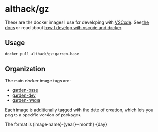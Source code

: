 # althack/gz

These are the docker images I use for developing with [VSCode](https://code.visualstudio.com/).
See [the docs](https://athackst.github.io/dockerfiles) or read about  [how I develop with vscode and docker](https://www.allisonthackston.com/articles/docker_development.html).

## Usage

```bash
docker pull althack/gz:garden-base
```

## Organization

The main docker image tags are:

* [garden-base](https://github.com/athackst/dockerfiles/blob/main/gz/garden.Dockerfile)
* [garden-dev](https://github.com/athackst/dockerfiles/blob/main/gz/garden.Dockerfile)
* [garden-nvidia](https://github.com/athackst/dockerfiles/blob/main/gz/garden.Dockerfile)

Each image is additionally tagged with the date of creation, which lets you peg to a specific version of packages.

The format is {image-name}-{year}-{month}-{day}
